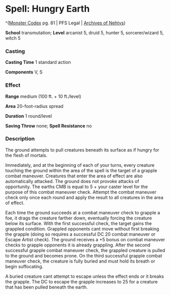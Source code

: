 # Spell: Hungry Earth

^([Monster Codex][ss-hungry-earth] pg. 81 | PFS Legal | [Archives of Nehtys][sn-hungry-earth])

**School** transmutation; **Level** arcanist 5, druid 5, hunter 5, sorcerer/wizard 5, witch 5

### Casting

**Casting Time** 1 standard action  

**Components** V, S

### Effect

**Range** medium (100 ft. + 10 ft./level)  

**Area** 20-foot-radius spread  

**Duration** 1 round/level  

**Saving Throw** none; **Spell Resistance** no

### Description

The ground attempts to pull creatures beneath its surface as if hungry for the flesh of mortals.  

Immediately, and at the beginning of each of your turns, every creature touching the ground within the area of the spell is the target of a grapple combat maneuver. Creatures that enter the area of effect are also automatically attacked. The ground does not provoke attacks of opportunity. The earths CMB is equal to 5 + your caster level for the purpose of this combat maneuver check. Attempt the combat maneuver check only once each round and apply the result to all creatures in the area of effect.  

Each time the ground succeeds at a combat maneuver check to grapple a foe, it drags the creature farther down, eventually forcing the creature below its surface. With the first successful check, the target gains the grappled condition. Grappled opponents cant move without first breaking the grapple (doing so requires a successful DC 20 combat maneuver or Escape Artist check). The ground receives a +5 bonus on combat maneuver checks to grapple opponents it is already grappling. After the second successful grapple combat maneuver check, the grappled creature is pulled to the ground and becomes prone. On the third successful grapple combat maneuver check, the creature is fully buried and must hold its breath or begin suffocating.  

A buried creature cant attempt to escape unless the effect ends or it breaks the grapple. The DC to escape the grapple increases to 25 for a creature that has been pulled beneath the earth.

[ss-hungry-earth]: http://paizo.com/products/btpy9926
[sn-hungry-earth]: http://www.archivesofnethys.com/SpellDisplay.aspx?ItemName=Hungry%20Earth